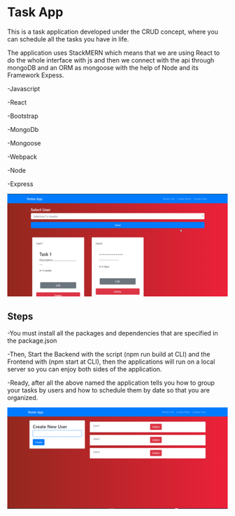 # Task App

This is a task application developed under the CRUD concept, where you can schedule all the tasks you have in life.

The application uses StackMERN which means that we are using React to do the whole interface with js and then we connect with the api through mongoDB and an ORM as mongoose with the help of Node and its Framework Expess.

-Javascript

-React

-Bootstrap

-MongoDb

-Mongoose

-Webpack

-Node

-Express

<img src="./ss/Notes.png" />

## Steps
-You must install all the packages and dependencies that are specified in the package.json

-Then, Start the Backend with the script (npm run build at CLI) and the Frontend with (npm start at CLI), then the applications will run on a local server so you can enjoy both sides of the application.

-Ready, after all the above named the application tells you how to group your tasks by users and how to schedule them by date so that you are organized.

<img src="./ss/CreateUser.png" />
